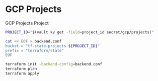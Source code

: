 # GCP Projects

GCP Projects Project

```bash
PROJECT_ID="$(vault kv get -field=project_id secret/gcp/projects)"

cat << EOF > backend.conf
bucket = "tf-state-projects-${PROJECT_ID}"
prefix = "terraform/state"
EOF

terraform init -backend-config=backend.conf
terraform plan
terraform apply
```
